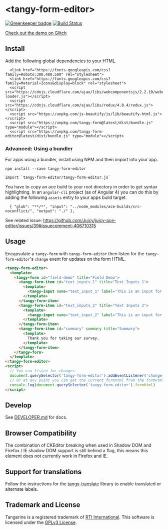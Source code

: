 # \<tangy-form-editor\>

[![Greenkeeper badge](https://badges.greenkeeper.io/Tangerine-Community/tangy-form-editor.svg)](https://greenkeeper.io/) [![Build Status](https://travis-ci.org/Tangerine-Community/tangy-form-editor.svg?branch=master)](https://travis-ci.org/Tangerine-Community/tangy-form-editor)

[Check out the demo on Glitch](https://tangy-form-editor.glitch.me/)

## Install

Add the following global dependencies to your HTML.
```
  <link href="https://fonts.googleapis.com/css?family=Roboto:300,400,500" rel="stylesheet">
  <link href="https://fonts.googleapis.com/css?family=Material+Icons&display=block" rel="stylesheet">
  <script src="https://cdnjs.cloudflare.com/ajax/libs/webcomponentsjs/2.2.10/webcomponents-loader.js"></script>
  <script src="https://cdnjs.cloudflare.com/ajax/libs/redux/4.0.4/redux.js"></script>
  <script src="https://unpkg.com/js-beautify/js/lib/beautify-html.js"></script>
  <script src="https://unpkg.com/tangy-form@latest/dist/bundle.js" type="module"></script>
  <script src="https://unpkg.com/tangy-form-editor@latest/dist/bundle.js" type="module"></script>
```

### Advanced: Using a bundler
For apps using a bundler, install using NPM and then import into your app.
```
npm install --save tangy-form-editor
```

```
import `tangy-form-editor/tangy-form-editor.js`
```

You have to copy an ace build to your root directory in order to get syntax highlighting. In an `angular-cli` project (as of Angular 4) you can do this by adding the following `assets` entry to your apps build target.
```
  { "glob": "**/*", "input": "../node_modules/ace-builds/src-noconflict/", "output": "./" },
```

See related issue: https://github.com/Juicy/juicy-ace-editor/issues/39#issuecomment-406710315

## Usage
Encapsulate a `tangy-form` with `tangy-form-editor` then listen for the `tangy-form-editor`'s `change` event for updates on the form HTML.

```html
<tangy-form-editor>
  <template>
    <tangy-form id="field-demo" title="Field Demo">
      <tangy-form-item id="text_inputs_1" title="Text Inputs 1">
        <template>
          <tangy-input name="text_input_1" label="This is an input for text." type="text"></tangy-input>
        </template>
      </tangy-form-item>
      <tangy-form-item id="text_inputs_2" title="Text Inputs 2">
        <template>
          <tangy-input name="text_input_2" label="This is an input for text that is required." type="text" error-message="This is required." required></tangy-input>
        </template>
      </tangy-form-item> 
      <tangy-form-item id="summary" summary title="Summary">
        <template>
          Thank you for taking our survey.
        </template>
      </tangy-form-item> 
    </tangy-form>
  </template>
</tangy-form-editor>
<script>
  // You can listen for changes.
  document.querySelector('tangy-form-editor').addEventListener('change', event => console.log(event.detail))
  // Or at any point you can get the current formHtml from the formHtml property.
  console.log(document.querySelector('tangy-form-editor').formHtml)
</script>
```

## Develop
See [DEVELOPER.md](./DEVELOPER.md) for docs.

## Browser Compatibility
The combination of CKEditor breaking when used in Shadow DOM and Firefox / IE shadow DOM support is still behind a flag, this means this element does not currently work in Firefox and IE.

## Support for translations
Follow the instructions for the [tangy-translate](https://github.com/Tangerine-Community/tangy-translate) library to enable translated or alternate labels.

## Trademark and License
Tangerine is a registered trademark of [RTI International](https://rti.org). This software is licensed under the [GPLv3 License](https://www.gnu.org/licenses/gpl-3.0.en.html).
